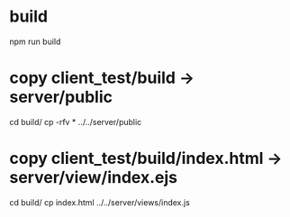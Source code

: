 # build
npm run build

# copy client_test/build -> server/public
cd build/
cp -rfv * ../../server/public


# copy client_test/build/index.html -> server/view/index.ejs
cd build/
cp index.html  ../../server/views/index.js

